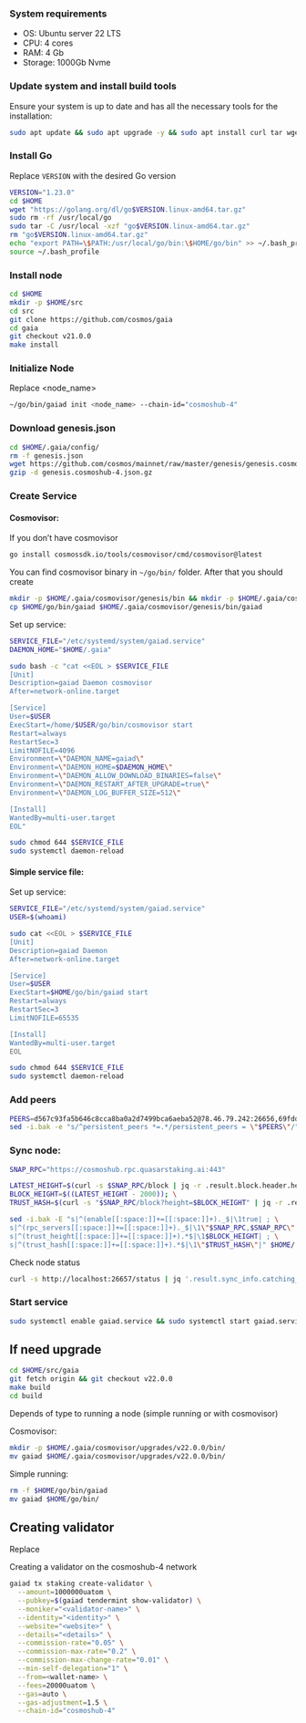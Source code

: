 ### System requirements

- OS: Ubuntu server 22 LTS
- CPU: 4 cores
- RAM: 4 Gb
- Storage: 1000Gb Nvme

### Update system and install build tools

Ensure your system is up to date and has all the necessary tools for the installation:

```bash
sudo apt update && sudo apt upgrade -y && sudo apt install curl tar wget clang pkg-config libssl-dev jq build-essential bsdmainutils git make ncdu gcc chrony liblz4-tool -y
```

### Install Go

Replace `VERSION` with the desired Go version

```bash
VERSION="1.23.0"
cd $HOME
wget "https://golang.org/dl/go$VERSION.linux-amd64.tar.gz"
sudo rm -rf /usr/local/go
sudo tar -C /usr/local -xzf "go$VERSION.linux-amd64.tar.gz"
rm "go$VERSION.linux-amd64.tar.gz"
echo "export PATH=\$PATH:/usr/local/go/bin:\$HOME/go/bin" >> ~/.bash_profile
source ~/.bash_profile
```

### Install node

```bash
cd $HOME
mkdir -p $HOME/src
cd src
git clone https://github.com/cosmos/gaia
cd gaia
git checkout v21.0.0
make install
```

### Initialize Node

Replace <node_name>

```bash
~/go/bin/gaiad init <node_name> --chain-id="cosmoshub-4"
```

### Download genesis.json

```bash
cd $HOME/.gaia/config/
rm -f genesis.json
wget https://github.com/cosmos/mainnet/raw/master/genesis/genesis.cosmoshub-4.json.gz
gzip -d genesis.cosmoshub-4.json.gz
```

### Create Service

#### Cosmovisor:

If you don’t have cosmovisor

```bash
go install cosmossdk.io/tools/cosmovisor/cmd/cosmovisor@latest
```

You can find cosmovisor binary in `~/go/bin/` folder. After that you should create

```bash
mkdir -p $HOME/.gaia/cosmovisor/genesis/bin && mkdir -p $HOME/.gaia/cosmovisor/upgrades
cp $HOME/go/bin/gaiad $HOME/.gaia/cosmovisor/genesis/bin/gaiad 
```

Set up service:

```bash
SERVICE_FILE="/etc/systemd/system/gaiad.service"
DAEMON_HOME="$HOME/.gaia"

sudo bash -c "cat <<EOL > $SERVICE_FILE
[Unit]
Description=gaiad Daemon cosmovisor
After=network-online.target

[Service]
User=$USER
ExecStart=/home/$USER/go/bin/cosmovisor start
Restart=always
RestartSec=3
LimitNOFILE=4096
Environment=\"DAEMON_NAME=gaiad\"
Environment=\"DAEMON_HOME=$DAEMON_HOME\"
Environment=\"DAEMON_ALLOW_DOWNLOAD_BINARIES=false\"
Environment=\"DAEMON_RESTART_AFTER_UPGRADE=true\"
Environment=\"DAEMON_LOG_BUFFER_SIZE=512\"

[Install]
WantedBy=multi-user.target
EOL"

sudo chmod 644 $SERVICE_FILE
sudo systemctl daemon-reload
```

#### Simple service file:

Set up service:

```bash
SERVICE_FILE="/etc/systemd/system/gaiad.service"
USER=$(whoami)

sudo cat <<EOL > $SERVICE_FILE
[Unit]
Description=gaiad Daemon
After=network-online.target

[Service]
User=$USER
ExecStart=$HOME/go/bin/gaiad start
Restart=always
RestartSec=3
LimitNOFILE=65535

[Install]
WantedBy=multi-user.target
EOL

sudo chmod 644 $SERVICE_FILE
sudo systemctl daemon-reload
```

### Add peers

```bash
PEERS=d567c93fa5b646c8cca8ba0a2d7499bca6aeba52@78.46.79.242:26656,69fddfdb0df303964b0115bfd4b969ef49dcade6@3.217.133.209:26656,f6e3d89a3af4d3bc9bc56ebdb6ce7e96edb2cebe@65.109.127.254:26656,ebc272824924ea1a27ea3183dd0b9ba713494f83@195.3.221.175:26646,c7b5e2e7d84930128e7e5f594b299b20c8669463@51.210.155.88:23050
sed -i.bak -e "s/^persistent_peers *=.*/persistent_peers = \"$PEERS\"/" $HOME/.gaia/config/config.toml
```

### Sync node:

```bash
SNAP_RPC="https://cosmoshub.rpc.quasarstaking.ai:443"

LATEST_HEIGHT=$(curl -s $SNAP_RPC/block | jq -r .result.block.header.height); \
BLOCK_HEIGHT=$((LATEST_HEIGHT - 2000)); \
TRUST_HASH=$(curl -s "$SNAP_RPC/block?height=$BLOCK_HEIGHT" | jq -r .result.block_id.hash)

sed -i.bak -E "s|^(enable[[:space:]]+=[[:space:]]+)._$|\1true| ; \
s|^(rpc_servers[[:space:]]+=[[:space:]]+)._$|\1\"$SNAP_RPC,$SNAP_RPC\"| ; \
s|^(trust_height[[:space:]]+=[[:space:]]+).*$|\1$BLOCK_HEIGHT| ; \
s|^(trust_hash[[:space:]]+=[[:space:]]+).*$|\1\"$TRUST_HASH\"|" $HOME/.gaia/config/config.toml
```

Check node status

```bash
curl -s http://localhost:26657/status | jq '.result.sync_info.catching_up'
```

### Start service

```bash
sudo systemctl enable gaiad.service && sudo systemctl start gaiad.service && journalctl -u gaiad.service -f
```

## If need upgrade

```bash
cd $HOME/src/gaia
git fetch origin && git checkout v22.0.0
make build
cd build
```

Depends of type to running a node (simple running or with cosmovisor)

Cosmovisor:

```bash
mkdir -p $HOME/.gaia/cosmovisor/upgrades/v22.0.0/bin/
mv gaiad $HOME/.gaia/cosmovisor/upgrades/v22.0.0/bin/
```

Simple running:

```bash
rm -f $HOME/go/bin/gaiad
mv gaiad $HOME/go/bin/
```

## Creating validator

Replace <wallet>

Creating a validator on the cosmoshub-4 network

```bash
gaiad tx staking create-validator \
  --amount=1000000uatom \
  --pubkey=$(gaiad tendermint show-validator) \
  --moniker="<validator-name>" \
  --identity="<identity>" \
  --website="<website>" \
  --details="<details>" \
  --commission-rate="0.05" \
  --commission-max-rate="0.2" \
  --commission-max-change-rate="0.01" \
  --min-self-delegation="1" \
  --from=<wallet-name> \
  --fees=20000uatom \
  --gas=auto \
  --gas-adjustment=1.5 \
  --chain-id="cosmoshub-4"

```
